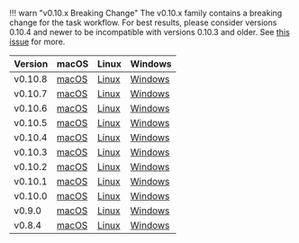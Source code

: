 !!! warn "v0.10.x Breaking Change"
    The v0.10.x family contains a breaking change for the task workflow.
    For best results, please consider versions 0.10.4 and newer to be incompatible with versions 0.10.3 and older.
    See [this issue](https://github.com/quintilesims/layer0/issues/572) for more.

| Version | macOS | Linux | Windows |
| - | - | - | - |
| v0.10.8 | [macOS](https://github.com/quintilesims/layer0/releases/download/v0.10.8/macOS.zip) | [Linux](https://github.com/quintilesims/layer0/releases/download/v0.10.8/Linux.zip) | [Windows](https://github.com/quintilesims/layer0/releases/download/v0.10.8/Windows.zip)
| v0.10.7 | [macOS](https://github.com/quintilesims/layer0/releases/download/v0.10.7/macOS.zip) | [Linux](https://github.com/quintilesims/layer0/releases/download/v0.10.7/Linux.zip) | [Windows](https://github.com/quintilesims/layer0/releases/download/v0.10.7/Windows.zip)
| v0.10.6 | [macOS](https://github.com/quintilesims/layer0/releases/download/v0.10.6/macOS.zip) | [Linux](https://github.com/quintilesims/layer0/releases/download/v0.10.6/Linux.zip) | [Windows](https://github.com/quintilesims/layer0/releases/download/v0.10.6/Windows.zip)
| v0.10.5 | [macOS](https://github.com/quintilesims/layer0/releases/download/v0.10.5/macOS.zip) | [Linux](https://github.com/quintilesims/layer0/releases/download/v0.10.5/Linux.zip) | [Windows](https://github.com/quintilesims/layer0/releases/download/v0.10.5/Windows.zip)
| v0.10.4 | [macOS](https://github.com/quintilesims/layer0/releases/download/v0.10.4/macOS.zip) | [Linux](https://github.com/quintilesims/layer0/releases/download/v0.10.4/Linux.zip) | [Windows](https://github.com/quintilesims/layer0/releases/download/v0.10.4/Windows.zip)
| v0.10.3 | [macOS](https://github.com/quintilesims/layer0/releases/download/v0.10.3/macOS.zip) | [Linux](https://github.com/quintilesims/layer0/releases/download/v0.10.3/Linux.zip) | [Windows](https://github.com/quintilesims/layer0/releases/download/v0.10.3/Windows.zip)
| v0.10.2 | [macOS](https://github.com/quintilesims/layer0/releases/download/v0.10.2/macOS.zip) | [Linux](https://github.com/quintilesims/layer0/releases/download/v0.10.2/Linux.zip) | [Windows](https://github.com/quintilesims/layer0/releases/download/v0.10.2/Windows.zip)
| v0.10.1 | [macOS](https://github.com/quintilesims/layer0/releases/download/v0.10.1/macOS.zip) | [Linux](https://github.com/quintilesims/layer0/releases/download/v0.10.1/Linux.zip) | [Windows](https://github.com/quintilesims/layer0/releases/download/v0.10.1/Windows.zip)
| v0.10.0 | [macOS](https://github.com/quintilesims/layer0/releases/download/v0.10.0/macOS.zip) | [Linux](https://github.com/quintilesims/layer0/releases/download/v0.10.0/Linux.zip) | [Windows](https://github.com/quintilesims/layer0/releases/download/v0.10.0/Windows.zip)
| v0.9.0 | [macOS](https://github.com/quintilesims/layer0/releases/download/v0.9.0/macOS.zip) | [Linux](https://github.com/quintilesims/layer0/releases/download/v0.9.0/Linux.zip) | [Windows](https://github.com/quintilesims/layer0/releases/download/v0.9.0/Windows.zip)
| v0.8.4 | [macOS](https://github.com/quintilesims/layer0/releases/download/v0.8.4/macOS.zip) | [Linux](https://github.com/quintilesims/layer0/releases/download/v0.8.4/Linux.zip) | [Windows](https://github.com/quintilesims/layer0/releases/download/v0.8.4/Windows.zip)
